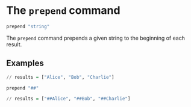 # The `prepend` command

```haskell
prepend "string"
```

The `prepend` command prepends a given string to the beginning of each result.

## Examples

```haskell
// results = ["Alice", "Bob", "Charlie"]

prepend "##"

// results = ["##Alice", "##Bob", "##Charlie"]
```

